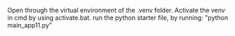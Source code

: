 Open through the virtual environment of the .venv folder.
Activate the venv in cmd by using activate.bat.
run the python starter file, by running: "python main_app11.py"
